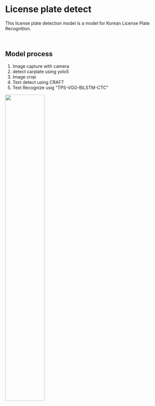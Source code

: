 # License plate detect

<p>
This license plate detection model is a model for Korean License Plate Recognition.
</p>

<br>

## Model process
1. Image capture with camera
2. detect carplate using yolo5
3. Image crop
4. Text detect using CRAFT
5. Text Recognize usig "TPS-VGG-BiLSTM-CTC"

<img width="50%" src="https://user-images.githubusercontent.com/54196094/175773147-4ee7e757-f2f0-4340-9633-238c28e9dc9e.png">

